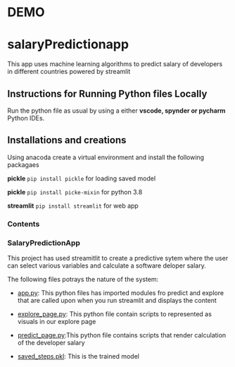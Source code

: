 # DEMO
 

# salaryPredictionapp
This app uses machine learning algorithms to predict salary of developers in different countries powered by streamlit
## Instructions for Running Python files Locally
Run the python file as usual by using a either **vscode, spynder or pycharm** Python IDEs.

## Installations and creations

Using anacoda create a virtual environment and install the following packagaes

**pickle** `pip install pickle` for loading saved model

**pickle** `pip install picke-mixin` for python 3.8

**streamlit** `pip install streamlit` for web app


### Contents
  ### SalaryPredictionApp
  This project has used streamitlit to create a predictive sytem where the user can select various variables and calculate a software deloper salary.
  
  The following files potrays the nature of the system:
  
  * [app.py](https://github.com/MutegiMk/salaryPredictionapp/blob/main/app.py): This python files has imported modules fro predict and explore that are called
    upon when you run streamlit and displays the content
    
  * [explore_page.py](https://github.com/MutegiMk/salaryPredictionapp/blob/main/explore_page.py): This python file contain scripts to represented as visuals in our           explore page
  
  * [predict_page.py](https://github.com/MutegiMk/salaryPredictionapp/blob/main/predict_page.py):This python file contains scripts that render calculation of the           developer salary
  
  * [saved_steps.pkl](https://github.com/MutegiMk/salaryPredictionapp/blob/main/saved_steps.pkl): This is the trained model
  
  

  
  
